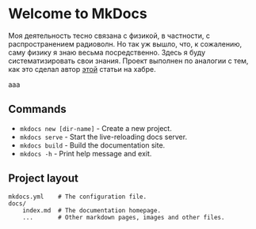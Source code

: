 # Welcome to MkDocs
Моя деятельность тесно связана с физикой, в частности, с распространением радиоволн. Но так уж вышло, что, к сожалению, саму физику я знаю весьма посредственно. Здесь я буду систематизировать свои знания. Проект выполнен по аналогии с тем, как это сделал автор [этой](https://habr.com/ru/articles/720584/) статьи на хабре. 

aaa
<div class="figures-wrapper">
</div>

## Commands

* `mkdocs new [dir-name]` - Create a new project.
* `mkdocs serve` - Start the live-reloading docs server.
* `mkdocs build` - Build the documentation site.
* `mkdocs -h` - Print help message and exit.

## Project layout

    mkdocs.yml    # The configuration file.
    docs/
        index.md  # The documentation homepage.
        ...       # Other markdown pages, images and other files.
